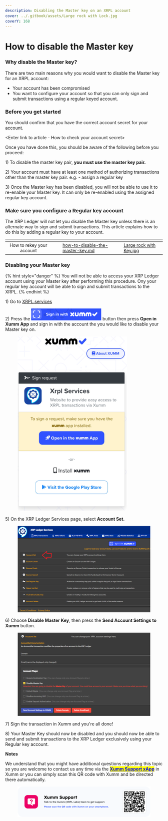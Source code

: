 ```yaml
---
description: Disabling the Master key on an XRPL account
cover: ../.gitbook/assets/Large rock with Lock.jpg
coverY: 168
---
```


# How to disable the Master key

### Why disable the Master key?

There are two main reasons why you would want to disable the Master key for an XRPL account:

* Your account has been compromised
* You want to configure your account so that you can only sign and submit transactions using a regular keyed account.&#x20;

### Before you get started

You should confirm that you have the correct account secret for your account.

\<Enter link to article - How to check your account secret>

Once you have done this, you should be aware of the following before you proceed:

1\) To disable the master key pair, **you must use the master key pair.**&#x20;

2\) Your account must have at least one method of authorizing transactions other than the master key pair. e.g. - assign a regular key

3\) Once the Master key has been disabled, you will not be able to use it to re-enable your Master key. It can only be re-enabled using the assigned regular key account.

### Make sure you configure a Regular key account

The XRP Ledger will not let you disable the Master key unless there is an alternate way to sign and submit transactions. This article explains how to do this by adding a regular key to your account.

<table data-view="cards"><thead><tr><th align="center"></th><th data-hidden></th><th data-hidden></th><th data-hidden data-card-target data-type="content-ref"></th><th data-hidden data-card-cover data-type="files"></th></tr></thead><tbody><tr><td align="center">How to rekey your account</td><td></td><td></td><td><a href="how-to-disable-the-master-key.md">how-to-disable-the-master-key.md</a></td><td><a href="../.gitbook/assets/Large rock with Key.jpg">Large rock with Key.jpg</a></td></tr></tbody></table>

&#x20;

### Disabling your Master key

{% hint style="danger" %}
You will not be able to access your XRP Ledger account using your Master key after performing this procedure. Ony your regular key account will be able to sign and submit  transactions to the XRPL.
{% endhint %}

1\) Go to [XRPL.services](https://xrpl.services/)

2\) Press the ![](<../.gitbook/assets/image (1) (5).png>) button then press **Open in Xumm App** and sign in with the account the you would like to disable your Master key on.

<figure><img src="../.gitbook/assets/Sign into Xumm.png" alt=""><figcaption></figcaption></figure>

5\) On the XRP Ledger Services page, select **Account Set.**

<figure><img src="../.gitbook/assets/XRPL Services - Dsiable Master Key - 1.png" alt=""><figcaption></figcaption></figure>

6\) Choose **Disable Master Key**, then press the **Send Account Settings to Xumm** button.

<figure><img src="../.gitbook/assets/XRPL Services - Dsiable Master Key - 2.png" alt=""><figcaption></figcaption></figure>

7\) Sign the transaction in Xumm and you're all done!&#x20;

8\) Your Master Key should now be disabled and you should now be able to send and submit transactions to the XRP Ledger exclusively using your Regular key account.



&#x20;

**Notes**

We understand that you might have additional questions regarding this topic so you are welcome to contact us any time via the [<mark style="color:blue;">**Xumm Support xApp**</mark>](https://xumm.app/detect/xapp:xumm.support?ref=helpcenter) in Xumm or you can simply scan this QR code with Xumm and be directed there automatically.

<figure><img src="../.gitbook/assets/Support banner Xumm.png" alt=""><figcaption></figcaption></figure>
